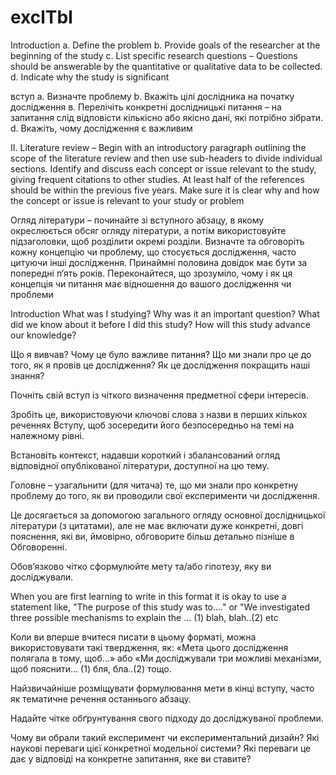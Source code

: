 # exclTbl

Introduction
a. Define the problem
b. Provide goals of the researcher at the beginning of the study
c. List specific research questions – Questions should be answerable by the quantitative or qualitative
data to be collected.
d. Indicate why the study is significant

вступ
a. Визначте проблему
b. Вкажіть цілі дослідника на початку дослідження
в. Перелічіть конкретні дослідницькі питання – на запитання слід відповісти кількісно або якісно
дані, які потрібно зібрати.
d. Вкажіть, чому дослідження є важливим

II. Literature review – Begin with an introductory paragraph outlining the scope of the literature review and then use sub-headers to divide individual sections.
Identify and discuss each concept or issue relevant to the study, giving frequent citations to other studies. At least half of the references should be within the previous five years.
Make sure it is clear why and how the concept or issue is relevant to your study or problem

Огляд літератури – починайте зі вступного абзацу, в якому окреслюється обсяг огляду літератури, а потім використовуйте підзаголовки, щоб розділити окремі розділи.
Визначте та обговоріть кожну концепцію чи проблему, що стосується дослідження, часто цитуючи інші дослідження. Принаймні половина довідок має бути за попередні п’ять років.
Переконайтеся, що зрозуміло, чому і як ця концепція чи питання має відношення до вашого дослідження чи проблеми

Introduction
What was I studying?
Why was it an important question?
What did we know about it before I did this study?
How will this study advance our knowledge?

Що я вивчав?
Чому це було важливе питання?
Що ми знали про це до того, як я провів це дослідження?
Як це дослідження покращить наші знання?

Почніть свій вступ із чіткого визначення предметної сфери інтересів.

Зробіть це, використовуючи ключові слова з назви в перших кількох реченнях Вступу, щоб зосередити його безпосередньо на темі на належному рівні.

Встановіть контекст, надавши короткий і збалансований огляд відповідної опублікованої літератури, доступної на цю тему.

Головне – узагальнити (для читача) те, що ми знали про конкретну проблему до того, як ви проводили свої експерименти чи дослідження.

Це досягається за допомогою загального огляду основної дослідницької літератури (з цитатами), але не має включати дуже конкретні, довгі пояснення, які ви, ймовірно, обговорите більш детально пізніше в Обговоренні.

Обов’язково чітко сформулюйте мету та/або гіпотезу, яку ви досліджували.

When you are first learning to write in this format it is okay to use a statement like, "The purpose of this study was to...." or "We investigated three possible mechanisms to explain the ... (1) blah, blah..(2) etc

Коли ви вперше вчитеся писати в цьому форматі, можна використовувати такі твердження, як: «Мета цього дослідження полягала в тому, щоб...» або «Ми досліджували три можливі механізми, щоб пояснити... (1) бля, бла..(2) тощо.

Найзвичайніше розміщувати формулювання мети в кінці вступу, часто як тематичне речення останнього абзацу.

Надайте чітке обґрунтування свого підходу до досліджуваної проблеми.

Чому ви обрали такий експеримент чи експериментальний дизайн?
Які наукові переваги цієї конкретної модельної системи?
Які переваги це дає у відповіді на конкретне запитання, яке ви ставите?

